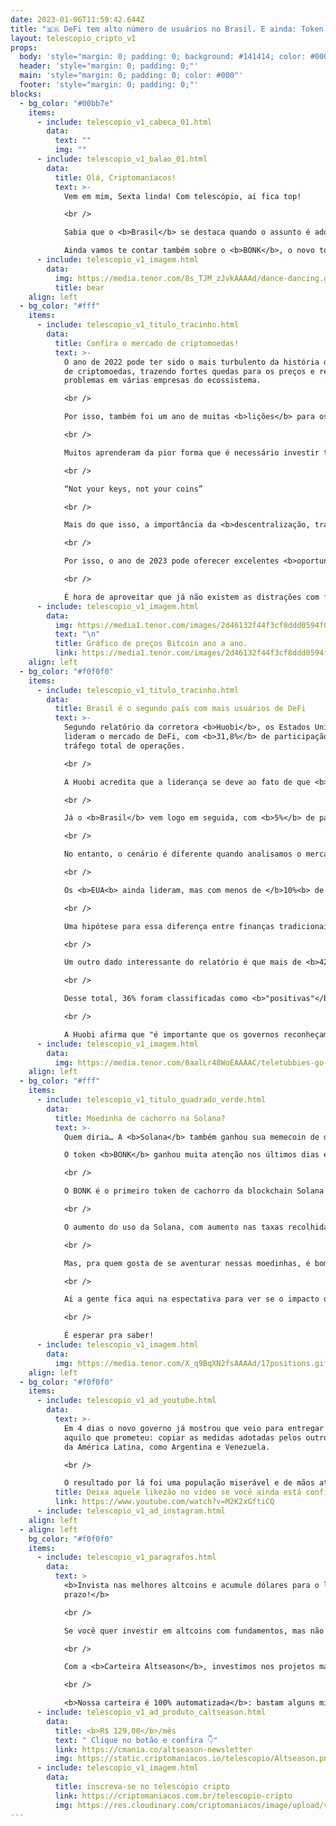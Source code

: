 ```yaml
---
date: 2023-01-06T11:59:42.644Z
title: "🇧🇷 DeFi tem alto número de usuários no Brasil. E ainda: Token BONK 🐶🦴"
layout: telescopio_cripto_v1
props:
  body: 'style="margin: 0; padding: 0; background: #141414; color: #000"'
  header: 'style="margin: 0; padding: 0;"'
  main: 'style="margin: 0; padding: 0; color: #000"'
  footer: 'style="margin: 0; padding: 0;"'
blocks:
  - bg_color: "#00bb7e"
    items:
      - include: telescopio_v1_cabeca_01.html
        data:
          text: ""
          img: ""
      - include: telescopio_v1_balao_01.html
        data:
          title: Olá, Criptomaníacos!
          text: >-
            Vem em mim, Sexta linda! Com telescópio, aí fica top!

            <br />

            Sabia que o <b>Brasil</b> se destaca quando o assunto é adoção <b>Defi</b>?<br/>

            Ainda vamos te contar também sobre o <b>BONK</b>, o novo token de doguinho da  Solana.
      - include: telescopio_v1_imagem.html
        data:
          img: https://media.tenor.com/8s_TJM_zJvkAAAAd/dance-dancing.gif
          title: bear
    align: left
  - bg_color: "#fff"
    items:
      - include: telescopio_v1_titulo_tracinho.html
        data:
          title: Confira o mercado de criptomoedas!
          text: >-
            O ano de 2022 pode ter sido o mais turbulento da história do mercado
            de criptomoedas, trazendo fortes quedas para os preços e revelando
            problemas em várias empresas do ecossistema.

            <br />

            Por isso, também foi um ano de muitas <b>lições</b> para os investidores de criptomoedas.

            <br />

            Muitos aprenderam da pior forma que é necessário investir tempo suficiente para cuidar de forma adequada das suas chaves privadas.

            <br />

            “Not your keys, not your coins”

            <br />

            Mais do que isso, a importância da <b>descentralização, transparência e auditabilidade</b> nunca esteve tão clara como agora e o ecossistema ainda tem muito para construir.

            <br />

            Por isso, o ano de 2023 pode oferecer excelentes <b>oportunidades</b> para os investidores que souberem se preparar.

            <br />

            É hora de aproveitar que já não existem as distrações com fotos de macacos negociando a milhões de reais ou a próxima moeda de cachorro que pode te deixar milionário, para entender quais projetos realmente são úteis e contribuem com o desenvolvimento do ecossistema cripto.
      - include: telescopio_v1_imagem.html
        data:
          img: https://media1.tenor.com/images/2d46132f44f3cf8ddd0594f0cecef6cd/tenor.gif?itemid=27332328
          text: "\n"
          title: Gráfico de preços Bitcoin ano a ano.
          link: https://media1.tenor.com/images/2d46132f44f3cf8ddd0594f0cecef6cd/tenor.gif?itemid=27332328
    align: left
  - bg_color: "#f0f0f0"
    items:
      - include: telescopio_v1_titulo_tracinho.html
        data:
          title: Brasil é o segundo país com mais usuários de DeFi
          text: >-
            Segundo relatório da corretora <b>Huobi</b>, os Estados Unidos
            lideram o mercado de DeFi, com <b>31,8%</b> de participação no
            tráfego total de operações. 

            <br />

            A Huobi acredita que a liderança se deve ao fato de que <b>DeFi</b> porque o setor se enraizou no país e houve muito investimento formal em criptomoedas, o que atraiu muitas startups para o Vale do Silício e Nova York.

            <br />

            Já o <b>Brasil</b> vem logo em seguida, com <b>5%</b> de participação no mercado. O motivo pode ser porque o Brasil é o principal mercado de criptomoedas na América do Sul e muitos bancos e empresas de investimento estão oferecendo ou se preparando para oferecer serviços relacionados ao setor. <br />Além disso, o lançamento de <b>ETFs</b> de DeFi  aumentou a conscientização sobre criptomoedas em geral.

            <br />

            No entanto, o cenário é diferente quando analisamos o mercado de finanças centralizadas. 

            <br />

            Os <b>EUA<b> ainda lideram, mas com menos de </b>10%<b> de participação, e são seguidos por Coreia do Sul, Rússia, Turquia, Japão e Ucrânia. <b>O Brasil fica em sétimo lugar</b>, com <b>3% </b>de participação. 

            <br />

            Uma hipótese para essa diferença entre finanças tradicionais e descentralizadas é que os usuários de DeFi são mais profissionais e experientes.

            <br />

            Um outro dado interessante do relatório é que mais de <b>42</b> países adotaram medidas regulatórias ou de orientação para a indústria de criptoativos, incluindo o setor de DeFi, em 2022. 

            <br />

            Desse total, 36% foram classificadas como <b>"positivas"</b> e apoiam o crescimento da indústria, enquanto 32% foram "neutras" e apenas 32% foram <b>"negativas"</b> e restringem o uso de criptomoedas. 

            <br />

            A Huobi afirma que "é importante que os governos reconheçam o valor e o potencial das criptomoedas e encontrem um equilíbrio entre regulamentação e inovação".
      - include: telescopio_v1_imagem.html
        data:
          img: https://media.tenor.com/0aalLr48WoEAAAAC/teletubbies-go-brazil.gif
    align: left
  - bg_color: "#fff"
    items:
      - include: telescopio_v1_titulo_quadrado_verde.html
        data:
          title: Moedinha de cachorro na Solana?
          text: >-
            Quem diria… A <b>Solana</b> também ganhou sua memecoin de doguinho.

            O token <b>BONK</b> ganhou muita atenção nos últimos dias e levou o crédito pela recuperação recente do preço da SOL. 

            <br />

            O BONK é o primeiro token de cachorro da blockchain Solana e foi distribuído em um airdrop para usuários da rede com a missão de remover a economia tóxica dos tokens vinculados à <b>FTX</b>. O airdrop resultou em mais de <b>US$ 20 milhões</b> em volume de negociação.

            <br />

            O aumento do uso da Solana, com aumento nas taxas recolhidas e no número de usuários ativos diários, pode ser um sinal de que a blockchain tem uma chance de prosperar, como o cofundador do Ethereum, Vitalik Buterin, deseja. 

            <br />

            Mas, pra quem gosta de se aventurar nessas moedinhas, é bom estar sempre atento: na manhã do dia 6 de janeiro o preço do ativo já tinha <b>caído mais de 50%</b> nas últimas 24 horas.

            <br />

            Aí a gente fica aqui na espectativa para ver se o impacto que o BONK causou na rede vai ser o suficiente para uma melhora de cenário mais duradoura ou se esses hypes estão durando cada vez menos tempo… 

            <br />

            É esperar pra saber!
      - include: telescopio_v1_imagem.html
        data:
          img: https://media.tenor.com/X_q9BqXN2fsAAAAd/17positions.gif
    align: left
  - bg_color: "#f0f0f0"
    items:
      - include: telescopio_v1_ad_youtube.html
        data:
          text: >-
            Em 4 dias o novo governo já mostrou que veio para entregar tudo
            aquilo que prometeu: copiar as medidas adotadas pelos outros países
            da América Latina, como Argentina e Venezuela. 

            <br />

            O resultado por lá foi uma população miserável e de mãos atadas. Não espere pelo pior... PROTEJA-SE! 
          title: Deixa aquele likezão no vídeo se você ainda está confiante no BTC!
          link: https://www.youtube.com/watch?v=M2K2xGftiCQ
      - include: telescopio_v1_ad_instagram.html
    align: left
  - align: left
    bg_color: "#f0f0f0"
    items:
      - include: telescopio_v1_paragrafos.html
        data:
          text: >
            <b>Invista nas melhores altcoins e acumule dólares para o longo
            prazo!</b>

            <br />

            Se você quer investir em altcoins com fundamentos, mas não sabe como avaliar os projetos e não consegue acertar os preços de entrada, temos a solução pra você.

            <br />

            Com a <b>Carteira Altseason</b>, investimos nos projetos mais promissores para o longo prazo, como Ethereum, Aave, Polygon e outros, aproveitando os melhores preços!

            <br />

            <b>Nossa carteira é 100% automatizada</b>: bastam alguns minutos para configurá-la e deixá-la rebalancear os seus ativos — não temos acesso aos seus fundos, podemos apenas rebalancear o seu portfólio.
      - include: telescopio_v1_ad_produto_caltseason.html
        data:
          title: <b>R$ 129,00</b>/mês
          text: " Clique no botão e confira 👇"
          link: https://cmania.co/altseason-newsletter
          img: https://static.criptomaniacos.io/telescopio/Altseason.png
      - include: telescopio_v1_imagem.html
        data:
          title: inscreva-se no telescópio cripto
          link: https://criptomaniacos.com.br/telescopio-cripto
          img: https://res.cloudinary.com/criptomaniacos/image/upload/v1662133224/telescopio/inscreva-se-telescopio.png
---
```

